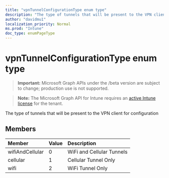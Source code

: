 ```yaml
---
title: "vpnTunnelConfigurationType enum type"
description: "The type of tunnels that will be present to the VPN client for configuration"
author: "davidmu1"
localization_priority: Normal
ms.prod: "Intune"
doc_type: enumPageType
---
```


# vpnTunnelConfigurationType enum type

> **Important:** Microsoft Graph APIs under the /beta version are subject to change; production use is not supported.

> **Note:** The Microsoft Graph API for Intune requires an [active Intune license](https://go.microsoft.com/fwlink/?linkid=839381) for the tenant.

The type of tunnels that will be present to the VPN client for configuration

## Members
|Member|Value|Description|
|:---|:---|:---|
|wifiAndCellular|0|WiFi and Cellular Tunnels|
|cellular|1|Cellular Tunnel Only|
|wifi|2|WiFi Tunnel Only|



